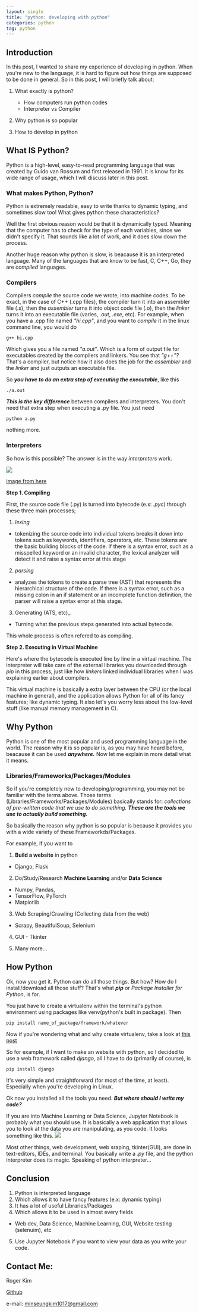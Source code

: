 ```yaml
---
layout: single
title: "python: developing with python"
categories: python
tag: python
---
```


## Introduction

In this post, I wanted to share my experience of developing in python. When you're new to the language, it is hard to figure out how things are supposed to be done in general. So in this post, I will briefly talk about:

1. What exactly is python?
    - How computers run python codes
    - Interpreter vs Compiler

2. Why python is so popular

3. How to develop in python

## What IS Python?

Python is a high-level, easy-to-read programming language that was created by Guido van Rossum and first released in 1991. It is know for its wide range of usage, which I will discuss later in this post.

### What makes Python, Python?

Python is extremely readable, easy to write thanks to dynamic typing, and sometimes slow too! What gives python these characteristics?

Well the first obvious reason would be that it is dynamically typed. Meaning that the computer has to check for the type of each variables, since we didn't specify it. That sounds like a lot of work, and it does slow down the process.

Another huge reason why python is slow, is beacause it is an interpreted language. Many of the languages that are know to be fast, C, C++, Go, they are _compiled_ languages.

### Compilers

Compilers _compile_ the source code we wrote, into machine codes. To be exact, in the case of C++ (.cpp files), the compiler turn it into an assembler file (.s), then the _assembler_ turns it into object code file (.o), then the _linker_ turns it into an executable file (varies, _.out_, _.exe_, etc). For example, when you have a .cpp file named _"hi.cpp"_, and you want to _compile_ it in the linux command line, you would do
```
g++ hi.cpp
```
Which gives you a file named _"a.out"_. Which is a form of output file for executables created by the compilers and linkers. You see that _"g++"?_ That's a compiler, but notice how it also does the job for the _assembler_ and the _linker_ and just outputs an executable file.

So ***you have to do an extra step of executing the executable***, like this
```
./a.out
```

***This is the key difference*** between compilers and interpreters. You don't need that extra step when executing a .py file. You just need
```
python a.py
```
nothing more.

### Interpreters

So how is this possible? The answer is in the way _interpreters_ work.

![](/assets/img/python-interpreter.jpg)

[image from here](https://www.youtube.com/watch?app=desktop&v=VsjJfaUdFO8)

**Step 1. Compiling**

First, the source code file (.py) is turned into bytecode (e.x: _.pyc_) through these three main processes; 
1. _lexing_
 - tokenizing the source code into individual tokens breaks it down into tokens such as keywords, identifiers, operators, etc. These tokens are the basic building blocks of the code. If there is a syntax error, such as a misspelled keyword or an invalid character, the lexical analyzer will detect it and raise a syntax error at this stage
2. _parsing_ 
- analyzes the tokens to create a parse tree (AST) that represents the hierarchical structure of the code. If there is a syntax error, such as a missing colon in an if statement or an incomplete function definition, the parser will raise a syntax error at this stage.
3. Generating (ATS, etc)_. 
- Turning what the previous steps generated into actual bytecode.

This whole process is often refered to as compiling. 

**Step 2. Executing in Virtual Machine**

Here's where the bytecode is executed line by line in a virtual machine. The interpreter will take care of the external libraries you downloaded through _pip_ in this process, just like how _linkers_ linked individual libraries when I was explaining earlier about compilers.

This virtual machine is basically a extra layer between the CPU (or the local machine in general), and the application allows Python for all of its fancy features; like dynamic typing. It also let's you worry less about the low-level stuff (like manual memory management in C).

## Why Python

Python is one of the most popular and used programming language in the world. The reason why it is so popular is, as you may have heard before, beacause it can be used ***anywhere.*** Now let me explain in more detail what it means.

### Libraries/Frameworks/Packages/Modules

So if you're completely new to developing/programming, you may not be familiar with the terms above. Those terms (Libraries/Frameworks/Packages/Modules) basically stands for: _collections of pre-written code that we use to do something._ ***These are the tools we use to actually build something.***

So basically the reason why python is so popular is because it provides you with a wide variety of these Frameworkds/Packages.

For example, if you want to 
1. **Build a website** in python
- Django, Flask

2. Do/Study/Research **Machine Learning** and/or **Data Science**
- Numpy, Pandas, 
- TensorFlow, PyTorch
- Matplotlib

3. Web Scraping/Crawling (Collecting data from the web)
- Scrapy, BeautifulSoup, Selenium

4. GUI - Tkinter

5. Many more...

## How Python

Ok, now you get it. Python can do all those things. But how? How do I install/download all those stuff? That's what ***pip*** or _Package Installer for Python_, is for.

You just have to create a virtualenv within the terminal's python environment using packages like venv(python's built in package). Then
```
pip install name_of_package/framework/whatever
```
Now if you're wondering what and why create virtualenv, take a look at [this post](https://rogerkimjazzlover.github.io/cmpnyinfo/cmpnyinfo-the-first-step/)

So for example, if I want to make an website with python, so I decided to use a web framework called _django,_ all I have to do (primarily of course), is 
```
pip install django
```
It's very simple and straightforward (for most of the time, at least). Especially when you're developing in Linux.

Ok now you installed all the tools you need. ***But where should I write my code?***

If you are into Machine Learning or Data Science, Jupyter Notebook is probably what you should use. It is basically a web application that allows you to look at the data you are manipulating, as you code. It looks something like this.
![](/assets/img/jupyter_notebook.png)

Most other things, web development, web sraping, tkinter(GUI), are done in text-editors, IDEs, and terminal. You basically write a _.py_ file, and the python interpreter does its magic. Speaking of python interpreter...

## Conclusion

1. Python is interpreted language
2. Which allows it to have fancy features (e.x: dynamic typing)
3. It has a lot of useful Libraries/Packages
4. Which allows it to be used in almost every fields
- Web dev, Data Science, Machine Learning, GUI, Website testing (selenuim), etc
5. Use Jupyter Notebook if you want to view your data as you write your code.

## Contact Me:

Roger Kim

[Github](https://github.com/RogerKimJazzLover)

e-mail: <minseungkim1017@gmail.com> 